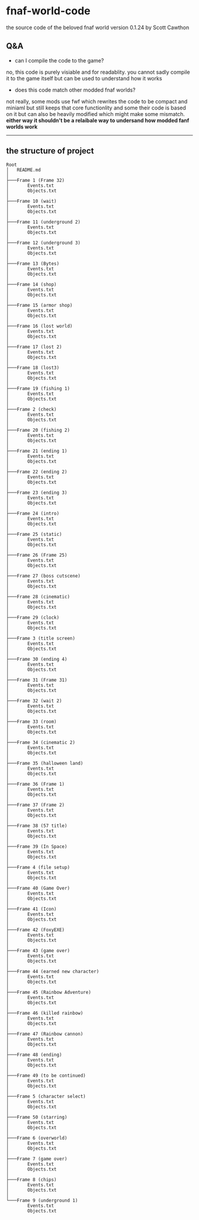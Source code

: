 # fnaf-world-code
the source code of the beloved fnaf world version 0.1.24 by Scott Cawthon


## Q&A
- can I compile the code to the game?

no, this code is purely visiable and for readablity. you cannot sadly compile it to the game itself but can be used to understand how it works

- does this code match other modded fnaf worlds?

not really, some mods use fwf which rewrites the code to be compact and miniaml but still keeps that core functionlity and some their code is based on it but can also be heavily modified which might make some mismatch. **either way it shouldn't be a relaibale way to undersand how modded fanf worlds work**




-----


## the structure of project
```
Root
│   README.md
│
├───Frame 1 (Frame 32)
│       Events.txt
│       Objects.txt
│
├───Frame 10 (wait)
│       Events.txt
│       Objects.txt
│
├───Frame 11 (underground 2)
│       Events.txt
│       Objects.txt
│
├───Frame 12 (underground 3)
│       Events.txt
│       Objects.txt
│
├───Frame 13 (Bytes)
│       Events.txt
│       Objects.txt
│
├───Frame 14 (shop)
│       Events.txt
│       Objects.txt
│
├───Frame 15 (armor shop)
│       Events.txt
│       Objects.txt
│
├───Frame 16 (lost world)
│       Events.txt
│       Objects.txt
│
├───Frame 17 (lost 2)
│       Events.txt
│       Objects.txt
│
├───Frame 18 (lost3)
│       Events.txt
│       Objects.txt
│
├───Frame 19 (fishing 1)
│       Events.txt
│       Objects.txt
│
├───Frame 2 (check)
│       Events.txt
│       Objects.txt
│
├───Frame 20 (fishing 2)
│       Events.txt
│       Objects.txt
│
├───Frame 21 (ending 1)
│       Events.txt
│       Objects.txt
│
├───Frame 22 (ending 2)
│       Events.txt
│       Objects.txt
│
├───Frame 23 (ending 3)
│       Events.txt
│       Objects.txt
│
├───Frame 24 (intro)
│       Events.txt
│       Objects.txt
│
├───Frame 25 (static)
│       Events.txt
│       Objects.txt
│
├───Frame 26 (Frame 25)
│       Events.txt
│       Objects.txt
│
├───Frame 27 (boss cutscene)
│       Events.txt
│       Objects.txt
│
├───Frame 28 (cinematic)
│       Events.txt
│       Objects.txt
│
├───Frame 29 (clock)
│       Events.txt
│       Objects.txt
│
├───Frame 3 (title screen)
│       Events.txt
│       Objects.txt
│
├───Frame 30 (ending 4)
│       Events.txt
│       Objects.txt
│
├───Frame 31 (Frame 31)
│       Events.txt
│       Objects.txt
│
├───Frame 32 (wait 2)
│       Events.txt
│       Objects.txt
│
├───Frame 33 (room)
│       Events.txt
│       Objects.txt
│
├───Frame 34 (cinematic 2)
│       Events.txt
│       Objects.txt
│
├───Frame 35 (halloween land)
│       Events.txt
│       Objects.txt
│
├───Frame 36 (Frame 1)
│       Events.txt
│       Objects.txt
│
├───Frame 37 (Frame 2)
│       Events.txt
│       Objects.txt
│
├───Frame 38 (57 title)
│       Events.txt
│       Objects.txt
│
├───Frame 39 (In Space)
│       Events.txt
│       Objects.txt
│
├───Frame 4 (file setup)
│       Events.txt
│       Objects.txt
│
├───Frame 40 (Game Over)
│       Events.txt
│       Objects.txt
│
├───Frame 41 (Icon)
│       Events.txt
│       Objects.txt
│
├───Frame 42 (FoxyEXE)
│       Events.txt
│       Objects.txt
│
├───Frame 43 (game over)
│       Events.txt
│       Objects.txt
│
├───Frame 44 (earned new character)
│       Events.txt
│       Objects.txt
│
├───Frame 45 (Rainbow Adventure)
│       Events.txt
│       Objects.txt
│
├───Frame 46 (killed rainbow)
│       Events.txt
│       Objects.txt
│
├───Frame 47 (Rainbow cannon)
│       Events.txt
│       Objects.txt
│
├───Frame 48 (ending)
│       Events.txt
│       Objects.txt
│
├───Frame 49 (to be continued)
│       Events.txt
│       Objects.txt
│
├───Frame 5 (character select)
│       Events.txt
│       Objects.txt
│
├───Frame 50 (starring)
│       Events.txt
│       Objects.txt
│
├───Frame 6 (overworld)
│       Events.txt
│       Objects.txt
│
├───Frame 7 (game over)
│       Events.txt
│       Objects.txt
│
├───Frame 8 (chips)
│       Events.txt
│       Objects.txt
│
└───Frame 9 (underground 1)
        Events.txt
        Objects.txt
```